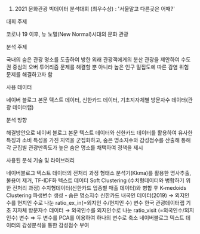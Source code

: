 1. 2021 문화관광 빅데이터 분석대회 (최우수상)
: '서울말고 다른곳은 어때?'

대회 주제

코로나 19 이후, 뉴 노멀(New Normal)시대의 문화 관광

분석 주제

국내의 숨은 관광 명소를 도출하여 방한 외래 관광객에게의 분산 관광을 제안하여 수도권 중심의 오버 투어리즘 문제를 해결할 뿐 아니라 높은 인구 밀집도에 따른 감염 위험 문제를 해결하고자 함

사용 데이터

네이버 블로그 본문 텍스트 데이터, 신한카드 데이터, 기초지자체별 방문자수 데이터(관광 데이터랩)

분석 방향

해결방안으로 네이버 블로그 본문 텍스트 데이터와 신한카드 데이터를 활용하여 유사한 특징과 소비 특성을 가진 지역을 군집화하고, 숨은 명소지수와 감성점수를 산출해 통해 각 군집별 관광만족도가 높은 숨은 명소를 채택하여 정책을 제시

사용된 분석 기술 및 라이브러리

네이버블로그 텍스트 데이터의 전처리 과정
형태소 분석기(Kkma)를 활용한 명사추출, 불용어 제거, TF-IDF화
텍스트 데이터 Soft Clustering (수치형데이터와 병합하기 위한 전처리 과정)
수치형데이터(신한카드 업종별 매출 데이터)와 병합 후 K-medoids Clustering
파생변수 생성 - 숨은 명소지수
신한카드 내국인 데이터(2019) → 외지인 수를 현지인 수로 나눈 ratio_ex_in(=외지인 수/현지인 수) 변수
한국 관광데이터랩 기초 지자체 방문자수 데이터 → 외국인수를 외지인수로 나눈 ratio_visit (=외국인수/외지인수) 변수 ⇒ 두 변수를 PCA를 이용하여 하나의 변수로 축소
네이버블로그 텍스트 데이터의 감성분석을 통한 감성점수 부여
